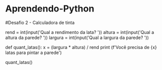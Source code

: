 # Aprendendo-Python

#Desafio 2 - Calculadora de tinta

rend = int(input('Qual a rendimento da lata? '))
altura = int(input('Qual a altura da parede? '))
largura = int(input('Qual a largura da parede? '))


def quant_latas():
   x =  (largura * altura) / rend
   print (f'Você precisa de {x} latas para pintar a parede')
    
quant_latas()
